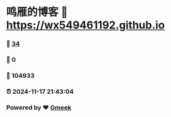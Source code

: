 # 鸣雁的博客 :link: https://wx549461192.github.io 
### :page_facing_up: [34](https://wx549461192.github.io/tag.html) 
### :speech_balloon: 0 
### :hibiscus: 104933 
### :alarm_clock: 2024-11-17 21:43:04 
### Powered by :heart: [Gmeek](https://github.com/Meekdai/Gmeek)
